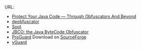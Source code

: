 
URL:

- [Protect Your Java Code — Through Obfuscators And Beyond](https://www.excelsior-usa.com/articles/java-obfuscators.html)
- [deobfuscator](https://javadeobfuscator.com/)
- [Soot](https://sable.github.io/soot/)
- [JBCO: the Java ByteCode Obfuscator](http://www.sable.mcgill.ca/JBCO/)
- [ProGuard](https://www.guardsquare.com/en/products/proguard)  Download on [SourceForge](https://sourceforge.net/projects/proguard/postdownload)
- [yGuard](https://www.yworks.com/products/yguard)




